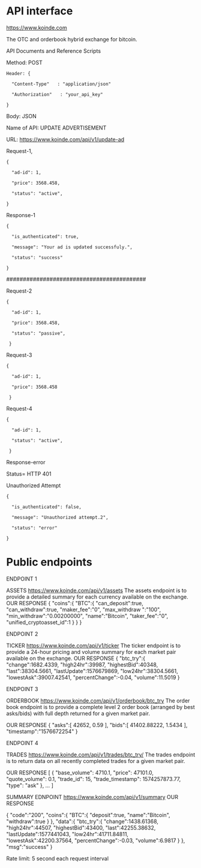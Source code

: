 # API interface
https://www.koinde.com 

The OTC and orderbook hybrid exchange for bitcoin.


API Documents and Reference Scripts


Method: POST

    Header: {

      "Content-Type"   : "application/json"

      "Authorization"   : "your_api_key"

    }


Body: JSON


Name of API: UPDATE ADVERTISEMENT


URL: https://www.koinde.com/api/v1/update-ad

Request-1,

    {

      "ad-id": 1,

      "price": 3568.458,

      "status": "active",

    }
 
 

Response-1

    {

      "is_authenticated": true,

      "message": "Your ad is updated successfuly.",

      "status": "success"

    }



##########################################

Request-2

    {

      "ad-id": 1,

      "price": 3568.458,

      "status": "passive",

     }
 
Request-3

    {

      "ad-id": 1,

      "price": 3568.458

     }
 
Request-4

    {

      "ad-id": 1,

      "status": "active",

     }

Response-error


Status= HTTP 401 

Unauthorized Attempt


    {

      "is_authenticated": false,

      "message": "Unauthorized attempt.2",

      "status": "error"

    }


# Public endpoints

ENDPOINT 1

ASSETS   https://www.koinde.com/api/v1/assets
The assets endpoint is to provide a detailed summary for each currency available on the exchange.
OUR RESPONSE
    {
      "coins":{
        "BTC":{
          "can_deposit":true,
          "can_withdraw":true,
          "maker_fee":"0",
          "max_withdraw ":"100",
          "min_withdraw":"0.00200000",
          "name":"Bitcoin",
          "taker_fee":"0",
          "unified_cryptoasset_id":1
        }
      }
    }


ENDPOINT 2

TICKER   https://www.koinde.com/api/v1/ticker
The ticker endpoint is to provide a 24-hour pricing and volume summary for each market pair available on the exchange.
OUR RESPONSE
    {
      "btc_try":{
        "change":1682.4339,
        "high24hr":39987,
        "highestBid":40348,
        "last":38304.5661,
        "lastUpdate":1576679869,
        "low24hr":38304.5661,
        "lowestAsk":39007.42541,
        "percentChange":-0.04,
        "volume":11.5019
      }


 
ENDPOINT 3

ORDERBOOK  https://www.koinde.com/api/v1/orderbook/btc_try
The order book endpoint is to provide a complete level 2 order book (arranged by best asks/bids) with full depth returned for a given market pair.
 
OUR RESPONSE
{
  "asks":[
    42652,
    0.59
  ],
  "bids":[
    41402.88222,
    1.5434
  ],
  "timestamp":"1576672254"
}


ENDPOINT 4

TRADES   https://www.koinde.com/api/v1/trades/btc_try/
The trades endpoint is to return data on all recently completed trades for a given market pair.
 
OUR RESPONSE
[
  {
    "base_volume": 4710.1,
     "price": 47101.0,
     "quote_volume": 0.1,
     "trade_id": 15,
     "trade_timestamp": 1574257873.77,
     "type": "ask"
  },
…
]  


SUMMARY EDNPOINT https://www.koinde.com/api/v1/summary
OUR RESPONSE 

{
  "code":"200",
  "coins":{
    "BTC":{
      "deposit":true,
      "name":"Bitcoin",
      "withdraw":true
    }
  },
  "data":{
    "btc_try":{
      "change":1438.61368,
      "high24hr":44507,
      "highestBid":43400,
      "last":42255.38632,
      "lastUpdate":1577441043,
      "low24hr":41711.84811,
      "lowestAsk":42200.37564,
      "percentChange":-0.03,
      "volume":6.9817
    }
  },
  "msg":"success"
}




Rate limit: 5 second each request interval


